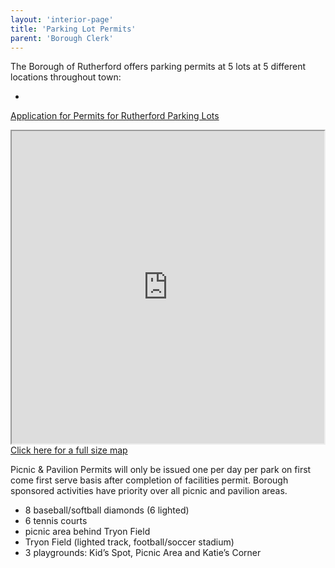 ```yaml
---
layout: 'interior-page'
title: 'Parking Lot Permits'
parent: 'Borough Clerk'
---
```


The Borough of Rutherford offers parking permits at 5 lots at 5 different locations throughout town:

- 

[Application for Permits for Rutherford Parking Lots](https://storage.googleapis.com/static.rutherford-nj.com/borough-clerk/permits-licenses/PARKING%20(2).pdf) 

<div class="float-end">
  <div><iframe src="https://www.google.com/maps/d/u/0/embed?mid=1WVoYuLhlgbG0-VHyTfldlrtBupQ3VNc&ehbc=2E312F" width="500" height="500"></iframe></div>
  <div><a href="https://www.google.com/maps/d/u/0/viewer?mid=z9E2BG8u0Qag.ktvpfdZ0zmPo">Click here for a full size map</a></div>
</div>

Picnic & Pavilion Permits will only be issued one per day per park on first come first serve basis after completion of facilities permit. Borough sponsored activities have priority over all picnic and pavilion areas.



* 8 baseball/softball diamonds (6 lighted)
* 6 tennis courts
* picnic area behind Tryon Field
* Tryon Field (lighted track, football/soccer stadium)
* 3 playgrounds: Kid’s Spot, Picnic Area and Katie’s Corner
